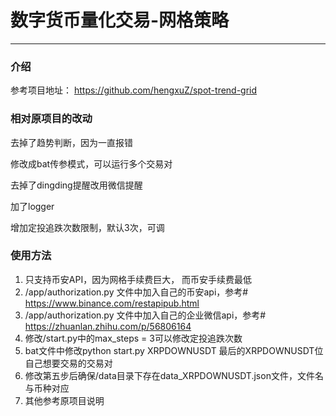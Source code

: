 # 数字货币量化交易-网格策略

---

### 介绍
参考项目地址： https://github.com/hengxuZ/spot-trend-grid

### 相对原项目的改动
去掉了趋势判断，因为一直报错

修改成bat传参模式，可以运行多个交易对

去掉了dingding提醒改用微信提醒

加了logger

增加定投追跌次数限制，默认3次，可调

### 使用方法
1. 只支持币安API，因为网格手续费巨大， 而币安手续费最低
2. /app/authorization.py 文件中加入自己的币安api，参考# https://www.binance.com/restapipub.html
3. /app/authorization.py 文件中加入自己的企业微信api，参考# https://zhuanlan.zhihu.com/p/56806164
4. 修改/start.py中的max_steps = 3可以修改定投追跌次数
5. bat文件中修改python start.py XRPDOWNUSDT 最后的XRPDOWNUSDT位自己想要交易的交易对
6. 修改第五步后确保/data目录下存在data_XRPDOWNUSDT.json文件，文件名与币种对应
7. 其他参考原项目说明

